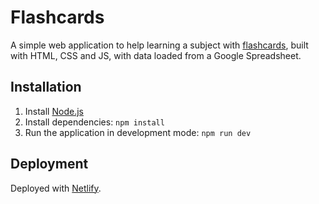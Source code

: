 # Flashcards

A simple web application to help learning a subject with [flashcards](https://en.wikipedia.org/wiki/Flashcard),
built with HTML, CSS and JS, with data loaded from a Google Spreadsheet.

## Installation

1. Install [Node.js](https://nodejs.org/en/download/)
2. Install dependencies: `npm install`
3. Run the application in development mode: `npm run dev`

## Deployment

Deployed with [Netlify](https://docs.netlify.com/get-started/).
